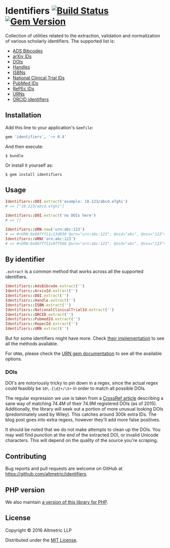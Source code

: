 # Identifiers [![Build Status](https://travis-ci.org/altmetric/identifiers.svg?branch=master)](https://travis-ci.org/altmetric/identifiers) [![Gem Version](https://badge.fury.io/rb/identifiers.svg)](https://badge.fury.io/rb/identifiers)

Collection of utilities related to the extraction, validation and normalization of various scholarly identifiers. The supported list is:

- [ADS Bibcodes](http://adsdoc.harvard.edu/abs_doc/help_pages/bibcodes.html)
- [arXiv IDs](https://arxiv.org/help/arxiv_identifier)
- [DOIs](https://www.doi.org/)
- [Handles](https://en.wikipedia.org/wiki/Handle_System)
- [ISBNs](https://en.wikipedia.org/wiki/International_Standard_Book_Number)
- [National Clinical Trial IDs](https://clinicaltrials.gov/)
- [PubMed IDs](http://www.ncbi.nlm.nih.gov/pubmed)
- [RePEc IDs](https://en.wikipedia.org/wiki/Research_Papers_in_Economics)
- [URNs](https://en.wikipedia.org/wiki/Uniform_Resource_Name)
- [ORCID identifiers](http://orcid.org/)

## Installation

Add this line to your application's `Gemfile`:

```ruby
gem 'identifiers', '~> 0.4'
```

And then execute:

    $ bundle

Or install it yourself as:

    $ gem install identifiers

## Usage

```ruby
Identifiers::DOI.extract('example: 10.123/abcd.efghi')
# => ["10.123/abcd.efghi"]

Identifiers::DOI.extract('no DOIs here')
# => []

Identifiers::URN.new('urn:abc:123')
# => #<URN:0x007ff11c13d930 @urn="urn:abc:123", @nid="abc", @nss="123">
Identifiers::URN('urn:abc:123')
# => #<URN:0x007ff11c0ff568 @urn="urn:abc:123", @nid="abc", @nss="123">
```

## By identifier

`.extract` is a common method that works across all the supported identifiers.

```ruby
Identifiers::AdsBibcode.extract('')
Identifiers::ArxivId.extract('')
Identifiers::DOI.extract('')
Identifiers::Handle.extract('')
Identifiers::ISBN.extract('')
Identifiers::NationalClinicalTrialId.extract('')
Identifiers::ORCID.extract('')
Identifiers::PubmedId.extract('')
Identifiers::RepecId.extract('')
Identifiers::URN.extract('')
```

But for some identifiers might have more. Check [their implementation](https://github.com/altmetric/identifiers/tree/master/lib/identifiers) to see all the methods available.

For `URN`s, please check the [URN gem documentation](https://github.com/altmetric/urn) to see all the available options.

### DOIs

DOI's are notoriously tricky to pin down in a regex, since the actual regex could feasibly be `10\.{\d}+/\S+` in order to match all possible DOIs.

The regular expression we use is taken from a [CrossRef article](http://blog.crossref.org/2015/08/doi-regular-expressions.html) describing a sane way of matching 74.4M of their 74.9M registered DOIs (as of 2015). Additionally, the library will seek out a portion of more unusual looking DOIs (predominately used by Wiley). This catches around 300k extra IDs. The blog post goes into extra regexs, however they'll add more false positives.

It should be noted that we do not make attempts to clean up the DOIs. You may well find punction at the end of the extracted DOI, or invalid Unicode characters. This will depend on the quality of the source you're scraping.

## Contributing

Bug reports and pull requests are welcome on GitHub at https://github.com/altmetric/identifiers.

## PHP version

We also maintain [a version of this library for PHP](https://github.com/altmetric/php-identifiers).

## License

Copyright © 2016 Altmetric LLP

Distributed under the [MIT License](http://opensource.org/licenses/MIT).
